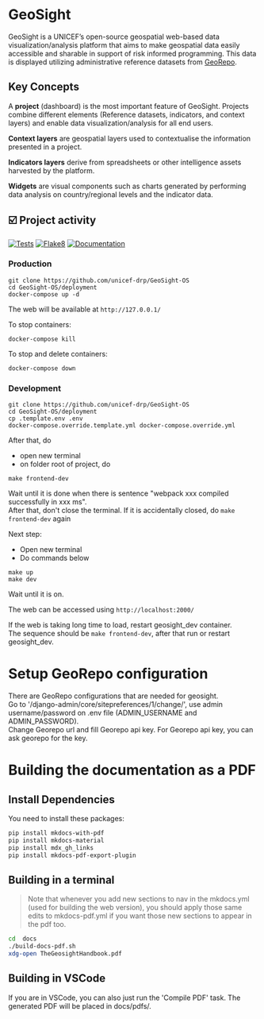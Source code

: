 [//]: # "GeoSight is UNICEF's geospatial web-based business intelligence platform."
[//]: # 
[//]: # "Contact : geosight-no-reply@unicef.org"
[//]: # 
[//]: # ".. note:: This program is free software; you can redistribute it and/or modify"
[//]: # "    it under the terms of the GNU Affero General Public License as published by"
[//]: # "    the Free Software Foundation; either version 3 of the License, or"
[//]: # "    (at your option) any later version."
[//]: # 
[//]: # "__author__ = 'irwan@kartoza.com'"
[//]: # "__date__ = '13/06/2023'"
[//]: # "__copyright__ = ('Copyright 2023, Unicef')"
[//]: # "__copyright__ = ('Copyright 2023, Unicef')"

# GeoSight



GeoSight is a UNICEF’s open-source geospatial web-based data visualization/analysis platform that aims to make geospatial data easily accessible and sharable in support of risk informed programming. This data is displayed utilizing administrative reference datasets from [GeoRepo](https://github.com/unicef-drp/GeoRepo-OS).

## Key Concepts

A **project** (dashboard) is the most important feature of GeoSight. Projects combine different elements (Reference datasets, indicators, and context layers) and enable data visualization/analysis for all end users. 

**Context layers** are geospatial layers used to contextualise the information presented in a project.

**Indicators layers** derive from spreadsheets or other intelligence assets harvested by the platform.

**Widgets** are visual components such as charts generated by performing data analysis on country/regional levels and the indicator data.

## :ballot_box_with_check: Project activity

[![Tests](https://github.com/unicef-drp/GeoSight-OS/workflows/Tests/badge.svg)](https://github.com/unicef-drp/GeoSight-OS/actions/workflows/tests.yaml)
[![Flake8](https://github.com/unicef-drp/GeoSight-OS/workflows/Flake8/badge.svg)](https://github.com/unicef-drp/GeoSight-OS/actions/workflows/flake8.yml)
[![Documentation](https://github.com/unicef-drp/GeoSight-OS/workflows/Documentation/badge.svg)](https://unicef-drp.github.io/GeoSight/)

### Production

```
git clone https://github.com/unicef-drp/GeoSight-OS
cd GeoSight-OS/deployment
docker-compose up -d
```

The web will be available at `http://127.0.0.1/`

To stop containers:

```
docker-compose kill
```

To stop and delete containers:

```
docker-compose down
```

### Development

```
git clone https://github.com/unicef-drp/GeoSight-OS
cd GeoSight-OS/deployment
cp .template.env .env
docker-compose.override.template.yml docker-compose.override.yml
```

After that, do
- open new terminal
- on folder root of project, do
```
make frontend-dev
```
Wait until it is done
when there is sentence "webpack xxx compiled successfully in xxx ms".<br>
After that, don't close the terminal.
If it is accidentally closed, do `make frontend-dev` again

Next step:
- Open new terminal
- Do commands below
```
make up
make dev
```

Wait until it is on.

The web can be accessed using `http://localhost:2000/`

If the web is taking long time to load, restart geosight_dev container.<br>
The sequence should be `make frontend-dev`, after that run or restart geosight_dev. 

# Setup GeoRepo configuration

There are GeoRepo configurations that are needed for geosight.<br>
Go to '/django-admin/core/sitepreferences/1/change/', use admin username/password on .env file (ADMIN_USERNAME and ADMIN_PASSWORD).<br>
Change Georepo url and fill Georepo api key. For Georepo api key, you can ask georepo for the key.

# Building the documentation as a PDF

## Install Dependencies

You need to install these packages:

```bash
pip install mkdocs-with-pdf
pip install mkdocs-material
pip install mdx_gh_links
pip install mkdocs-pdf-export-plugin
```

## Building in a terminal

> Note that whenever you add new sections to nav in the mkdocs.yml
> (used for building the web version), you should apply those same
> edits to mkdocs-pdf.yml if you want those new sections to appear
> in the pdf too.

```bash
cd  docs
./build-docs-pdf.sh
xdg-open TheGeosightHandbook.pdf
```

## Building in VSCode

If you are in VSCode, you can also just run the 'Compile PDF' task. The
generated PDF will be placed in docs/pdfs/.
